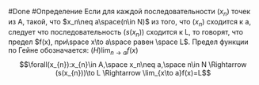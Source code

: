 #Done #Определение 
Если для каждой последовательности $(x_n)$﻿ точек из А, такой, что $x_n\neq a\space(n\in N)$﻿ из того, что $(x_n)$﻿ сходится к а, следует что последовательность $(s(x_n))$﻿ сходится к L, то говорят, что предел $f(x), при\space x\to a\space равен \space L$﻿. Предел функции по Гейне обозначается: $(H)\lim_{n\to a}{f(x)}$﻿
$$\forall(x_{n}):x_{n}\in A,\space x_n\neq a,\space n\in N \Rightarrow (s(x_{n}))\to L \Rightarrow \lim_{x\to a}f(x)=L$$
    